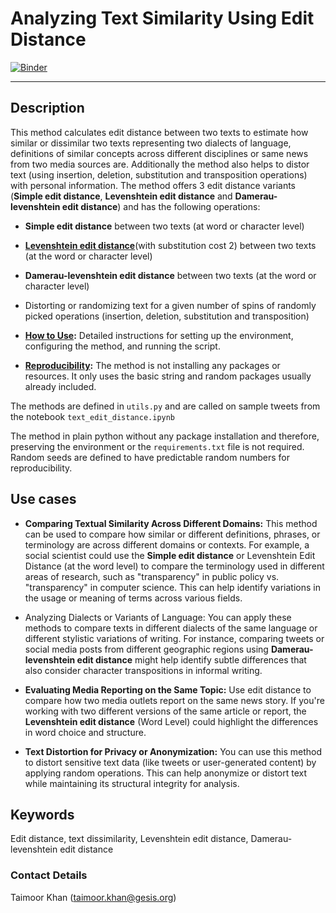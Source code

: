 # Analyzing Text Similarity Using Edit Distance

[![Binder](https://mybinder.org/badge_logo.svg)](https://notebooks.gesis.org/binder/v2/gh/taimoorkhan-nlp/text_edit_distance_similarity/HEAD?labpath=text_edit_distance_similarity.ipynb)

---
## Description
This method calculates edit distance between two texts to estimate how similar or dissimilar two texts representing two dialects of language, definitions of similar concepts across different disciplines or same news from two media sources are. Additionally the method also helps to distor text (using insertion, deletion, substitution and transposition operations) with personal information.
The method offers 3 edit distance variants (__Simple edit distance__, __Levenshtein edit distance__ and __Damerau-levenshtein edit distance__) and has the following operations:

- __Simple edit distance__ between two texts (at word or character level)
- [__Levenshtein edit distance__](https://www.sciencedirect.com/topics/computer-science/levenshtein-distance)(with substitution cost 2) between two texts (at the word or character level)
- __Damerau-levenshtein edit distance__ between two texts (at the word or character level)
- Distorting or randomizing text for a given number of spins of randomly picked operations (insertion, deletion, substitution and transposition)

- **[How to Use](https://github.com/taimoorkhan-nlp/text_edit_distance_similarity/blob/main/how_to_use.md):** Detailed instructions for setting up the environment, configuring the method, and running the script.
- **[Reproducibility](https://github.com/taimoorkhan-nlp/text_edit_distance_similarity/blob/main/reproducibility.md):** The method is not installing any packages or resources. It only uses the basic string and random packages usually already included.

The methods are defined in `utils.py` and are called on sample tweets from the notebook `text_edit_distance.ipynb`

The method in plain python without any package installation and therefore, preserving the environment or the `requirements.txt` file is not required. Random seeds are defined to have predictable random numbers for reproducibility.

## Use cases
- __Comparing Textual Similarity Across Different Domains:__ This method can be used to compare how similar or different definitions, phrases, or terminology are across different domains or contexts. For example, a social scientist could use the __Simple edit distance__ or Levenshtein Edit Distance (at the word level) to compare the terminology used in different areas of research, such as "transparency" in public policy vs. "transparency" in computer science. This can help identify variations in the usage or meaning of terms across various fields.
- Analyzing Dialects or Variants of Language: You can apply these methods to compare texts in different dialects of the same language or different stylistic variations of writing. For instance, comparing tweets or social media posts from different geographic regions using __Damerau-levenshtein edit distance__ might help identify subtle differences that also consider character transpositions in informal writing.

- __Evaluating Media Reporting on the Same Topic:__ Use edit distance to compare how two media outlets report on the same news story. If you're working with two different versions of the same article or report, the __Levenshtein edit distance__ (Word Level) could highlight the differences in word choice and structure.

- __Text Distortion for Privacy or Anonymization:__ You can use this method to distort sensitive text data (like tweets or user-generated content) by applying random operations. This can help anonymize or distort text while maintaining its structural integrity for analysis.

## Keywords
Edit distance, text dissimilarity, Levenshtein edit distance, Damerau-levenshtein edit distance

### Contact Details
Taimoor Khan (taimoor.khan@gesis.org)
